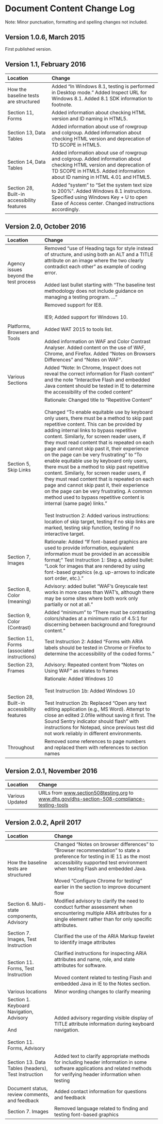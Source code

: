 # Document Content Change Log
Note: Minor punctuation, formatting and spelling changes not included.

## Version 1.0.6, March 2015
First published version.

## Version 1.1, February 2016
| Location | Change |
|:---------|:-------|
| How the baseline tests are structured |	Added “In Windows 8.1, testing is performed in Desktop mode.” Added Inspect URL for Windows 8.1. Added 8.1 SDK information to footnote. |
| Section 11, Forms	| Added information about checking HTML version and ID naming in HTML5. |
| Section 13, Data Tables |	Added information about use of rowgroup and colgroup. Added information about checking HTML version and deprecation of TD SCOPE in HTML5. |
| Section 14, Data Tables	| Added information about use of rowgroup and colgroup. Added information about checking HTML version and deprecation of TD SCOPE in HTML5. Added information about ID naming in HTML 4.01 and HTML5. |
| Section 28, Built-in accessibility features	| Added “system” to “Set the system text size to 200%”. Added Windows 8.1 instructions. Specified using Windows Key + U to open Ease of Access center. Changed instructions accordingly. |

## Version 2.0, October 2016
| Location | Change |
|:---------|:-------|
| Agency issues beyond the test process	| Removed “use of Heading <H> tags for style instead of structure, and using both an ALT and a TITLE attribute on an image where the two clearly contradict each other” as example of coding error. <br/><br/>Added last bullet starting with “The baseline test methodology does not include guidance on managing a testing program. …” |
| Platforms, Browsers and Tools	| Removed support for IE8. <br/><br/>IE9; Added support for Windows 10. <br/><br/>Added WAT 2015 to tools list. <br/><br/>Added information on WAF and Color Contrast Analyser. Added content on the use of WAF, Chrome, and Firefox. Added “Notes on Browsers Differences” and “Notes on WAF”. |
| Various Sections | Added “Note: In Chrome, Inspect does not reveal the correct information for Flash content” and the note “Interactive Flash and embedded Java content should be tested in IE to determine the accessibility of the coded content” |
| Section 5, Skip Links	| Rationale: Changed title to “Repetitive Content” <br/><br/>Changed “To enable equitable use by keyboard only users, there must be a method to skip past repetitive content. This can be provided by adding internal links to bypass repetitive content. Similarly, for screen reader users, if they must read content that is repeated on each page and cannot skip past it, their experience on the page can be very frustrating” to “To enable equitable use by keyboard only users, there must be a method to skip past repetitive content. Similarly, for screen reader users, if they must read content that is repeated on each page and cannot skip past it, their experience on the page can be very frustrating. A common method used to bypass repetitive content is internal (same page) links.” <br/><br/>Test Instruction 2: Added various instructions: location of skip target, testing if no skip links are marked, testing skip function, testing if no interactive target. |
| Section 7, Images	| Rationale: Added “If font-based graphics are used to provide information, equivalent information must be provided in an accessible format;” Test Instruction 1: Step a, added bullet: “Look for images that are rendered by using font-based graphics (e.g. up-arrows to indicate sort order, etc.).” |
| Section 8, Color (meaning) | Advisory: added bullet “WAF’s Greyscale test works in more cases than WAT’s, although there may be some sites where both work only partially or not at all.” |
| Section 9, Color (Contrast)	| Added “minimum” to “There must be contrasting colors/shades at a minimum ratio of 4.5:1 for discerning between background and foreground content.” |
| Section 11, Forms (associated instructions) | Test Instruction 2: Added “Forms with ARIA labels should be tested in Chrome or Firefox to determine the accessibility of the coded forms.” |
| Section 23, Frames | Advisory: Repeated content from “Notes on Using WAF” as relates to frames| 
| Section 28, Built-in accessibility features | Rationale: Added Windows 10 <br/><br/>Test Instruction 1b: Added Windows 10 <br/><br/>Test Instruction 2b: Replaced “Open any text editing application (e.g., MS Word). Attempt to close an edited 2.0file without saving it first. The Sound Sentry indicator should flash” with instructions for Notepad, since previous test did not work reliably in different environments. |
| Throughout | Removed some references to page numbers and replaced them with references to section names |

## Version 2.0.1, November 2016
| Location | Change |
|:---------|:-------|
| Various	Updated | URLs from www.section508testing.org to www.dhs.gov/dhs-section-508-compliance-testing-tools |

## Version 2.0.2, April 2017
| Location | Change |
|:---------|:-------|
| How the baseline tests are structured	| Changed “Notes on browser differences” to “Browser recommendation” to state a preference for testing in IE 11 as the most accessibility supported test environment when testing Flash and embedded Java. <br/><br/>Moved “Configure Chrome for testing” earlier in the section to improve document flow |
| Section 6. Multi-state components, Advisory | Modified advisory to clarify the need to conduct further assessment when encountering multiple ARIA attributes for a single element rather than for only specific attributes. |
| Section 7. Images, Test Instruction | Clarified the use of the ARIA Markup favelet to identify image attributes |
| Section 11. Forms, Test Instruction | Clarified instructions for inspecting ARIA attributes and name, role, and state attributes for software. <br/><br/>Moved content related to testing Flash and embedded Java in IE to the Notes section. |
| Various locations | Minor wording changes to clarify meaning |
| Section 1. Keyboard Navigation, Advisory <br/><br/>And <br/><br/>Section 11. Forms, Advisory | Added advisory regarding visible display of TITLE attribute information during keyboard navigation. |
| Section 13. Data Tables (headers), Test Instruction	| Added text to clarify appropriate methods for including header information in some software applications and related methods for verifying header information when testing |
| Document status, review comments, and feedback | Added contact information for questions and feedback |
| Section 7. Images	| Removed language related to finding and testing font-based graphics |
